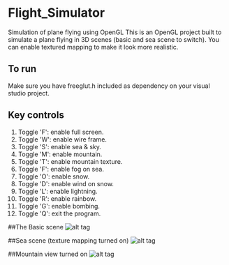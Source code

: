 # Flight_Simulator
Simulation of plane flying using OpenGL
This is an OpenGL project built to simulate a plane flying in 3D scenes (basic and 
sea scene to switch). You can enable textured mapping to make it look more realistic. 

## To run
Make sure you have freeglut.h included as dependency on your visual studio project.

## Key controls
1. Toggle 'F': enable full screen.
2. Toggle 'W': enable wire frame.
3. Toggle 'S': enable sea & sky.
4. Toggle 'M': enable mountain. 
5. Toggle 'T': enable mountain texture. 
6. Toggle 'F': enable fog on sea. 
7. Toggle 'O': enable snow. 
8. Toggle 'D': enable wind on snow. 
9. Toggle 'L': enable lightning.
10. Toggle 'R': enable rainbow.
11. Toggle 'G': enable bombing.
12. Toggle 'Q': exit the program.

##The Basic scene
![alt tag](http://res.cloudinary.com/zihaow/image/upload/v1481069938/1_ry0bny.png)

##Sea scene (texture mapping turned on)
![alt tag](http://res.cloudinary.com/zihaow/image/upload/v1481069939/2_ln2iuo.png)

##Mountain view turned on
![alt tag](http://res.cloudinary.com/zihaow/image/upload/v1481069939/3_uspw2l.png)

